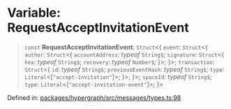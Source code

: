 # Variable: RequestAcceptInvitationEvent

> `const` **RequestAcceptInvitationEvent**: `Struct`\<\{ `event`: `Struct`\<\{ `author`: `Struct`\<\{ `accountAddress`: *typeof* `String$`; `signature`: `Struct`\<\{ `hex`: *typeof* `String$`; `recovery`: *typeof* `Number$`; \}\>; \}\>; `transaction`: `Struct`\<\{ `id`: *typeof* `String$`; `previousEventHash`: *typeof* `String$`; `type`: `Literal`\<\[`"accept-invitation"`\]\>; \}\>; \}\>; `spaceId`: *typeof* `String$`; `type`: `Literal`\<\[`"accept-invitation-event"`\]\>; \}\>

Defined in: [packages/hypergraph/src/messages/types.ts:98](https://github.com/hashirpm/hypergraph/blob/ab4ea1cdb9430798142e0d735aac9d31c2cf0ae0/packages/hypergraph/src/messages/types.ts#L98)
